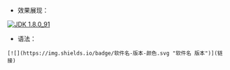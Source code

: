- 效果展现：

[![](https://img.shields.io/badge/JDK-1.8.0_91-green.svg "JDK 1.8.0_91")](https://pan.baidu.com/s/1zGjYRJ-6E3LIYHrhH0XGeQ)

- 语法：
```
[![](https://img.shields.io/badge/软件名-版本-颜色.svg "软件名 版本")](链接)
```